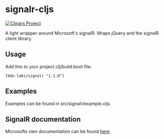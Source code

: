 # signalr-cljs
[![Clojars Project](https://clojars.org/bdo-labs/signalr/latest-version.svg)](https://clojars.org/bdo-labs/signalr)

A light wrapper around Microsoft's signalR. Wraps jQuery and the signalR client library. 

## Usage
Add this to your project.clj/build.boot file:
```
[bdo-labs/signalr "1.1.0"]
```

## Examples


Examples can be found in src/signalr/example.cljs. 

## SignalR documentation
Microsofts own documentation can be found [here](https://docs.microsoft.com/en-us/aspnet/signalr/).
